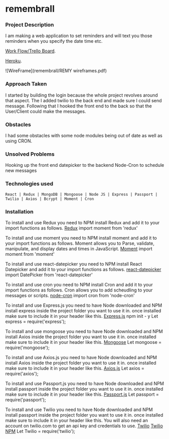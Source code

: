 # remembrall



### Project Description
I am making a web application to set reminders and will text you those reminders when you specify the date time etc. 


[Work Flow/Trello Board](https://trello.com/b/neaYi7is/remindly).

[Heroku](https://remembrall1.herokuapp.com/).

![WireFrame](remembrall/REMY wireframes.pdf)

### Approach Taken

I started by building the login because the whole project revolves around that aspect. The I added twilio to the back end and made sure I could send message. Following that I hooked the front end to the back so that the User/Client could make the messages.

### Obstacles

I had some obstacles with some node modules being out of date as well as using CRON.

### Unsolved Problems

Hooking up the front end datepicker to the backend Node-Cron to schedule new messages

### Technologies used

```
React | Redux | MongoDB | Mongoose | Node JS | Express | Passport | Twilio | Axios | Bcrypt | Moment | Cron
```




### Installation
To install and use Redux you need to NPM install Redux and add it to your import functions as follows.
[Redux](https://www.npmjs.com/package/redux)
import moment from 'redux'

To install and use moment you need to NPM install moment and add it to your import functions as follows. Moment allows you to Parse, validate, manipulate, and display dates and times in JavaScript.
[Moment](https://www.npmjs.com/package/moment)
import moment from 'moment'

To install and use react-datepicker you need to NPM install React Datepicker and add it to your import functions as follows.
[react-datepicker](https://www.npmjs.com/package/react-datepicker)
import DatePicker from 'react-datepicker'


To install and use cron you need to NPM install Cron and add it to your import functions as follows. Cron allows you to add scheudling to your messages or scripts.
[node-cron](https://www.npmjs.com/package/node-cron)
import cron from 'node-cron'


To install and use Express.js you need to have Node downloaded and NPM install express inside the project folder you want to use it in. once installed make sure to include it in your header like this.
[Express.js](https://expressjs.com/)
npm init - y
Let express = require('express');

To install and use mongoose you need to have Node downloaded and NPM install Axios inside the project folder you want to use it in. once installed make sure to include it in your header like this.
[Mongoose](https://www.npmjs.com/package/mongoose)
Let mongoose = require('mongoose');

To install and use Axios.js you need to have Node downloaded and NPM install Axios inside the project folder you want to use it in. once installed make sure to include it in your header like this.
[Axios.js](https://www.npmjs.com/package/axios)
Let axios = require('axios');

To install and use Passport.js you need to have Node downloaded and NPM install passport inside the project folder you want to use it in. once installed make sure to include it in your header like this.
[Passport.js](http://www.passportjs.org/)
Let passport = require('passport');


To install and use Twilio you need to have Node downloaded and NPM install passport inside the project folder you want to use it in. once installed make sure to include it in your header like this. You will also need an account on twilio.com
to get an api key and credentials to use.
[Twilio](https://www.twilio.com/)
[Twilio NPM](https://www.npmjs.com/package/twilio)
Let Twilio = require('twilio');






